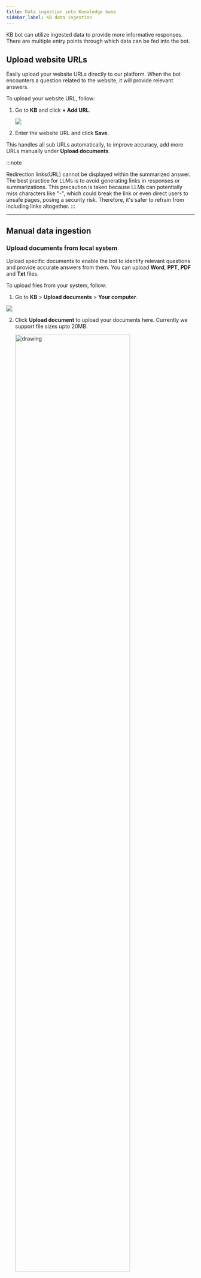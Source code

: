 ```yaml
---
title: Data ingestion into Knowledge base
sidebar_label: KB data ingestion
---
```


KB bot can utilize ingested data to provide more informative responses. There are multiple entry points through which data can be fed into the bot.


## Upload website URLs

Easily upload your website URLs directly to our platform. When the bot encounters a question related to the website, it will provide relevant answers.

To upload your website URL, follow:

1. Go to **KB** and click **+ Add URL**.
    
    ![](https://i.imgur.com/K4lw1BW.png)

2. Enter the website URL and click **Save**.

This handles all sub URLs automatically, to improve accuracy, add more URLs manually under **Upload documents**. 


:::note

Redirection links(URL) cannot be displayed within the summarized answer. 
The best practice for LLMs is to avoid generating links in responses or summarizations. This precaution is taken because LLMs can potentially miss characters like "-", which could break the link or even direct users to unsafe pages, posing a security risk. Therefore, it's safer to refrain from including links altogether.
:::


------

## Manual data ingestion 

### Upload documents from local system

Upload specific documents to enable the bot to identify relevant questions and provide accurate answers from them. You can upload **Word**, **PPT**, **PDF** and **Txt** files.

To upload files from your system, follow:

1. Go to **KB** > **Upload documents** > **Your computer**.

 ![](https://i.imgur.com/HBK3jCo.png)

2. Click **Upload document** to upload your documents here. Currently we support file sizes upto 20MB.

    <img src="https://i.imgur.com/PZmgkA6.png" alt="drawing" width="80%"/>

3. Enable **Generate Q&A** to let the bot to respond to users questions with answers that resemble human-like responses.
4. Enable **Enable table parsing** to allow the bot to extract structured data from tables in a document or a webpage.
5. Choose the langauge of the uploaded file and click **Add**.

:::note
- Our team is still in process of fine tuning the feature so while uploading the files, it's preferable to have data in the form of bullet points or paragraphs rather than tables.
- When docs are in indexing/pending state, you have to wait in queue. Ensure you dont enable table parsing or QnA generation when you index.
- If the PDFs belong to any language other than English, the end results might not be perfect. Please post your concerns on [community.yellow.ai](https://community.yellow.ai/) , our product experts will help you.
:::

### Add acronyms 

You can boost bot understanding and search accuracy via Acronyms.

In the **Acronym** section, you can enter common phrases for specific terms. This helps the bot understand and fetch accurate results from the documentation, even when users use abbreviations. For example, users might use **WA** for **WhatsApp**. If you add this acronym the bot can understand it as **WhatsApp** whenever a user uses it. 

To add acronyms, follow:

1. Go to **Knowledge base** > **Acronym** > **+ Add new acronyms**.

    ![](https://i.imgur.com/NjHhs90.png)

2. In **Acronym name** enter the name of the specific term and in **Acronyms** enter the commonly used utterances for that term.

   <img src="https://i.imgur.com/eZuSYgD.png" alt="drawing" width="50%"/>

3. Click **Add list item**. 
4. You can edit the entered acronyms by selecting and deleting them or by clicking on the three dots on the right side for further modifications.

    ![image](https://imgur.com/4JXrGY8.png)


### Upload specific URLs/subdomain URLs

You can provide info to users from a specific URL/sub-URLs, this enhances the response accuracy. To add multiple URLs, follow: 

1. Go to **KB** > **Upload documents** > **Upload URL**.

    ![](https://i.imgur.com/fzq1FP8.png)

2. Enter the URL and click **Upload**. To add furthermore URLs, click **Add another URL**.

    <img src="https://i.imgur.com/HNxQ58E.png" alt="drawing" width="60%"/>
   
----

## Upload documents via. third-party applications

You can upload documents/folders from third-party applications (such as **AWS S3** and **Sharepoint**). 

> These documents are fetched one time from the integrations and are not auto-synced frequently. 

### AWS S3 integration

To upload folders/files from AWS S3 to cloud platform, follow:

1. Go to **KB** > **Upload documents** > **AWS S3**.

    ![](https://i.imgur.com/aZp5qQZ.png)

2. Fill in the fields and click **Sync folders** select the folder from the chosen bucket to sync with.

    ![](https://i.imgur.com/qvdNJSB.png)

3. Click **Upload**.
 
### Sharepoint integration

To upload folders/files from Sharepoint to cloud platform, follow:

1. Go to **KB** > **Upload documents** > **Sharepoint**.

    ![](https://i.imgur.com/hRzbwGI.png)

2. Fill in the fields and select the folder from the chosen bucket to sync with.

    ![](https://i.imgur.com/jX6iB57.png)

3. Click **Upload**.


---

## Additional options for uploaded documents 

For each uploaded document, you have the following customization options:

- **Edit tags**: Add tags for identification and categorization of specific documents.
- **Edit properties**:
    - **File name**: Modify the file name as needed.
    - **Redirection URL**: When activated, redirects to a designated URL while simultaneously displaying the search results from the doc-cog.
    > Tags and properties are particularly useful when utilizing the Document Search Node > Metadata filters.
- **Preview**: View the document, providing options to explore the uploaded content.
    - **Generate QnA**: Click to generate Q&A, acting similarly to FAQs. You can access this in **Train** > **Documents** > **QnA Extract**.
- **Delete**: Remove the document.

![](https://i.imgur.com/h3WIDiv.png)


----

## Search and filter uploaded documents 

When you have uploaded multiple documents and you quickly want to find it and make some change, you can use **search** option by typing the file name. 
    ![image](https://imgur.com/OvKdNoU.png)

You can locate the uploaded documents based on the following parameters using **Filters**:

1. Click **Filters** and fill in the following fields.
    * **File name:** Type the name of the file
    * **Source:** Select the source from which the file was uploaded to the platform
    * **Status:** Select the status of the uploaded file
    * **Tags:** Type the added tags

2. Click **Apply filter**.

    ![](https://i.imgur.com/XAZdX52.png)

